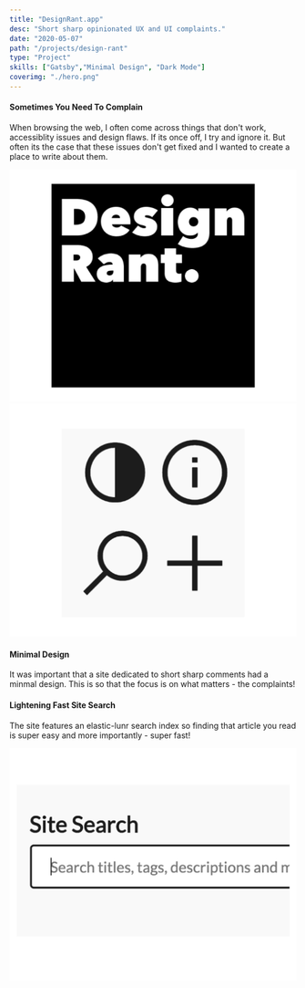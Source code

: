 ```yaml
---
title: "DesignRant.app"
desc: "Short sharp opinionated UX and UI complaints."
date: "2020-05-07"
path: "/projects/design-rant"
type: "Project"
skills: ["Gatsby","Minimal Design", "Dark Mode"]
coverimg: "./hero.png"
---
```




<div class="row margin-5-t ">
    <div class="col-xs-12 col-sm-6 flex" style="justify-content:center; flex-direction:column">
        <h4>Sometimes You Need To Complain</h4>
        <p>When browsing the web, I often come across things that don't work, accessiblity issues and design flaws. If its once off, I try and ignore it. But often its the case that these issues don't get fixed and I wanted to create a place to write about them. </p>
    </div>
    <div class="col-xs-12 col-sm-6">
         <img src="./1.png"/>
    </div>
</div>


<div class="row margin-5-t">
    <div class="col-xs-12 col-sm-6">
        <img src="./2.png"/>
    </div>
    <div class="col-xs-12 col-sm-6 flex" style="justify-content:center; flex-direction:column">
        <h4>Minimal Design</h4>
        <p>It was important that a site dedicated to short sharp comments had a minmal design. This is so that the focus is on what matters - the complaints!</p>
    </div>
</div>

<div class="row margin-5-t margin-10-b ">
    <div class="col-xs-12 col-sm-6 flex" style="justify-content:center; flex-direction:column">
        <h4>Lightening Fast Site Search</h4>
        <p>The site features an elastic-lunr search index so finding that article you read is super easy and more importantly - super fast!</p>
    </div>
    <div class="col-xs-12 col-sm-6">
        <img src="./3.png"/>
    </div>
</div>
<!-- 
<div class="flex" style="justify-content:center; flex-direction:column; align-items:center;">
<p>Want more? If you have something rant-worthy or want to see some things that are, the site is live so go check it out!</p>
<a href="https://designrant.app/"><button class="bubble-button border-radius">Visit The Site</button></a>
</div> -->